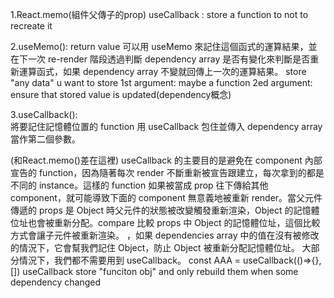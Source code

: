 

1.React.memo(組件父傳子的prop)
useCallback : store a function to not to recreate it



2.useMemo():  return value
可以用 useMemo 來記住這個函式的運算結果，並在下一次 re-render 階段透過判斷 dependency array 是否有變化來判斷是否重新運算函式，如果 dependency array 不變就回傳上一次的運算結果。
store "any data" u want to store
1st argument: maybe a function
2ed argument: ensure that stored value is updated(dependency概念)

3.useCallback():  
將要記住記憶體位置的 function 用 useCallback 包住並傳入 dependency array 當作第二個參數。

(和React.memo()差在這裡)
useCallback 的主要目的是避免在 component 內部宣告的 function，因為隨著每次 render 不斷重新被宣告跟建立，每次拿到的都是不同的 instance。這樣的 function 如果被當成 prop 往下傳給其他 component，就可能導致下面的 component 無意義地被重新 render。當父元件傳遞的 props 是 Object 時父元件的狀態被改變觸發重新渲染，Object 的記憶體位址也會被重新分配。compare 比較 props 中 Object 的記憶體位址，這個比較方式會讓子元件被重新渲染。
，如果 dependencies array 中的值在沒有被修改的情況下，它會幫我們記住 Object，防止 Object 被重新分配記憶體位址。
大部分情況下，我們都不需要用到 useCallback。
const AAA = useCallback(()=>{},[])
useCallback store "funciton obj" and only rebuild them when some dependency changed
